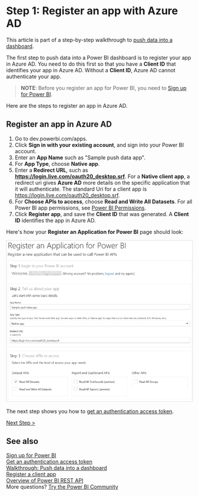 <properties
   pageTitle="Register an app with Azure AD"
   description="Walkthrough - Push data into a dashboard - Register an app with Azure AD"
   services="powerbi"
   documentationCenter=""
   authors="guyinacube"
   manager="mblythe"
   backup=""
   editor=""
   tags=""
   qualityFocus="monitoring"
   qualityDate="04/15/2016"/>

<tags
   ms.service="powerbi"
   ms.devlang="NA"
   ms.topic="get-started-article"
   ms.tgt_pltfrm="NA"
   ms.workload="powerbi"
   ms.date="08/23/2016"
   ms.author="asaxton"/>

# Step 1: Register an app with Azure AD

This article is part of a step-by-step walkthrough to [push data into a dashboard](powerbi-developer-walkthrough-push-data.md).

The first step to push data into a Power BI dashboard is to register your app in Azure AD. You need to do this first so that you have a **Client ID** that identifies your app in Azure AD. Without a **Client ID**, Azure AD cannot authenticate your app.

>**NOTE**: Before you register an app for Power BI, you need to [Sign up for Power BI](powerbi-admin-free-with-custom-azure-directory.md).

Here are the steps to register an app in Azure AD.

## Register an app in Azure AD

1. Go to dev.powerbi.com/apps.
2. Click **Sign in with your existing account**, and sign into your Power BI account.
3. Enter an **App Name** such as "Sample push data app".
4. For **App Type**, choose **Native app**.
5. Enter a **Redirect URL**, such as **https://login.live.com/oauth20_desktop.srf**. For a **Native client app**, a redirect uri gives **Azure AD** more details on the specific application that it will authenticate. The standard Uri for a client app is https://login.live.com/oauth20_desktop.srf.
6. For **Choose APIs to access**, choose **Read and Write All Datasets**. For all Power BI app permissions, see [Power BI Permissions](powerbi-developer-power-bi-permissions.md).
7. Click **Register app**, and save the **Client ID** that was generated. A **Client ID** identifies the app in Azure AD.

Here's how your **Register an Application for Power BI** page should look:

![](media\powerbi-developer-walkthrough-push-data\powerbi-developer-sample-register-app.png)

The next step shows you how to [get an authentication access token](powerbi-developer-walkthrough-push-data-get-token.md).

[Next Step >](powerbi-developer-walkthrough-push-data-get-token.md)

## See also

[Sign up for Power BI](powerbi-admin-free-with-custom-azure-directory.md)  
[Get an authentication access token](powerbi-developer-walkthrough-push-data-get-token.md)  
[Walkthrough: Push data into a dashboard](powerbi-developer-walkthrough-push-data.md)  
[Register a client app](powerbi-developer-register-a-client-app.md)  
[Overview of Power BI REST API](powerbi-developer-overview-of-power-bi-rest-api.md)  
More questions? [Try the Power BI Community](http://community.powerbi.com/)
